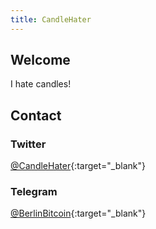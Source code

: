 ```yaml
---
title: CandleHater
---
```


## Welcome
I hate candles!

## Contact
### Twitter
[@CandleHater](https://twitter.com/CandleHater){:target="_blank"}

### Telegram
[@BerlinBitcoin](https://t.me/BerlinBitcoin){:target="_blank"}
